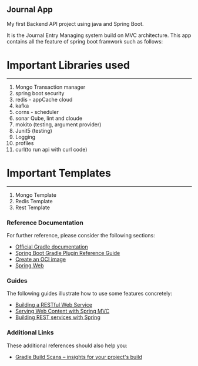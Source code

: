 ## Journal App
My first Backend API project using java and Spring Boot.

It is the Journal Entry Managing system build on MVC architecture. 
This app contains all the feature of spring boot framwork such as follows:

# Important Libraries used
* *************************

1) Mongo Transaction manager
2) spring boot security
4) redis - appCache cloud
5) kafka
6) corns - scheduler
7) sonar Qube, lint and cloude
9) mokito (testing, argument provider)
10) Junit5 (testing)
11) Logging
12) profiles
13) curl(to run api with curl code) 

# Important Templates 
*********************

1) Mongo Template
2) Redis Template
3) Rest Template

### Reference Documentation

For further reference, please consider the following sections:

* [Official Gradle documentation](https://docs.gradle.org)
* [Spring Boot Gradle Plugin Reference Guide](https://docs.spring.io/spring-boot/3.3.2/gradle-plugin)
* [Create an OCI image](https://docs.spring.io/spring-boot/3.3.2/gradle-plugin/packaging-oci-image.html)
* [Spring Web](https://docs.spring.io/spring-boot/docs/3.3.2/reference/htmlsingle/index.html#web)

### Guides

The following guides illustrate how to use some features concretely:

* [Building a RESTful Web Service](https://spring.io/guides/gs/rest-service/)
* [Serving Web Content with Spring MVC](https://spring.io/guides/gs/serving-web-content/)
* [Building REST services with Spring](https://spring.io/guides/tutorials/rest/)

### Additional Links

These additional references should also help you:

* [Gradle Build Scans – insights for your project's build](https://scans.gradle.com#gradle)

